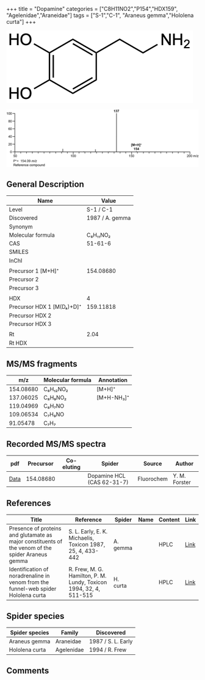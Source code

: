 +++
title = "Dopamine"
categories = ["C8H11NO2","P154","HDX159",
"Agelenidae","Araneidae"]
tags = ["S-1","C-1",
"Araneus gemma","Hololena curta"]
+++

![](/img/Dopamine.png)

![](/img_MSMS/154_Dopamine.png)

## General Description

| Name                      | Value           |
|---------------------------|-----------------|
| Level                     | S-1 / C-1               |
| Discovered                | 1987 / A. gemma |
| Synonym                   |                 |
| Molecular formula         | C₈H₁₁NO₂        |
| CAS                       | 51-61-6         |
| SMILES |   |
| InChI  |   |
|                           |                 |
| Precursor 1 [M+H]⁺        | 154.08680       |
| Precursor 2               |                 |
| Precursor 3               |                 |
|                           |                 |
| HDX                       | 4               |
| Precursor HDX 1 [M(D₄)+D]⁺ | 159.11818       |
| Precursor HDX 2           |                 |
| Precursor HDX 3           |                 |
|                           |                 |
| Rt                        | 2.04            |
| Rt HDX                    |                 |

## MS/MS fragments

| m/z       | Molecular formula | Annotation |
|-----------|-------------------|------------|
| 154.08680 | C₈H₁₂NO₂          | [M+H]⁺     |
| 137.06025 | C₈H₉NO₂           | [M+H-NH₃]⁺ |
| 119.04969 | C₈H₇NO            |            |
| 109.06534 | C₇H₉NO            |            |
| 91.05478  | C₇H₇              |            |

## Recorded MS/MS spectra

| pdf                                | Precursor | Co-eluting | Spider                     | Source     | Author        |
|------------------------------------|-----------|------------|----------------------------|------------|---------------|
| [Data](/pdf/154_Dopamine_2-04.pdf) | 154.08680 |            | Dopamine HCL (CAS 62-31-7) | Fluorochem | Y. M. Forster |

## References

| Title                                                                                             | Reference                                                          | Spider   | Name | Content | Link                                         |
|---------------------------------------------------------------------------------------------------|--------------------------------------------------------------------|----------|------|---------|----------------------------------------------|
| Presence of proteins and glutamate as major constituents of the venom of the spider Araneus gemma | S. L. Early, E. K. Michaelis, Toxicon 1987, 25, 4, 433-442         | A. gemma |      | HPLC    | [Link](https://doi.org/10.1016/0041-0101(87)90077-8) |
| Identification of noradrenaline in venom from the funnel-web spider Hololena curta                | R. Frew, M. G. Hamilton, P. M. Lundy, Toxicon 1994, 32, 4, 511-515 | H. curta |      | HPLC    | [Link](https://doi.org/10.1016/0041-0101(94)90303-4) |

## Spider species

| Spider species | Family     | Discovered         |
|----------------|------------|--------------------|
| Araneus gemma  | Araneidae  | 1987 / S. L. Early |
| Hololena curta | Agelenidae | 1994 / R. Frew     |

## Comments